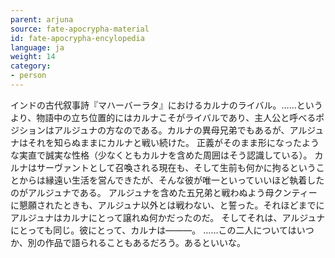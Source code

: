 ```yaml
---
parent: arjuna
source: fate-apocrypha-material
id: fate-apocrypha-encylopedia
language: ja
weight: 14
category:
- person
---
```


インドの古代叙事詩『マハーバーラタ』におけるカルナのライバル。……というより、物語中の立ち位置的にはカルナこそがライバルであり、主人公と呼べるポジションはアルジュナの方なのである。カルナの異母兄弟でもあるが、アルジュナはそれを知らぬままにカルナと戦い続けた。
正義がそのまま形になったような実直で誠実な性格（少なくともカルナを含めた周囲はそう認識している）。
カルナはサーヴァントとして召喚される現在も、そして生前も何かに拘るということからは縁遠い生活を営んできたが、そんな彼が唯一といっていいほど執着したのがアルジュナである。
アルジュナを含めた五兄弟と戦わぬよう母クンティーに懇願されたときも、アルジュナ以外とは戦わない、と誓った。それほどまでにアルジュナはカルナにとって譲れぬ何かだったのだ。
そしてそれは、アルジュナにとっても同じ。彼にとって、カルナは―――。
……この二人についてはいつか、別の作品で語られることもあるだろう。あるといいな。
